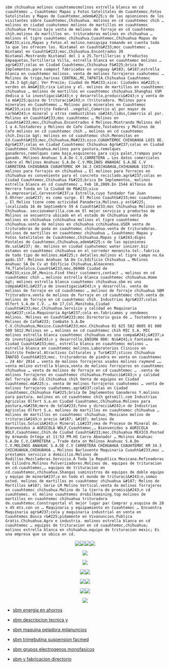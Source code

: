 
```
sbm chihuahua molinos cuauhtemocmolinos estrella blanca en cd cuauhtemoc … Cuauhtemoc Mapas y Fotos Satelitales de Cuauhtemoc.Fotos Satelitales y Mapas de Cuauhtemoc,adem&#225;s de las opioniones de los visitantes sobre Cuauhtemoc,Chihuahua. molinos en cd cuauhtemoc chih … molinos en ciudad cuahutemoc molinos de martillos en cuauhtemoc chihuahua Precio bajo venta de molinos de forraje en cd cuauhtemoc chih.molinos de martillos en. trituradoras molinos en chihuahua … molinos el tigre cuauhtemoc chihuahua.Cuauhtemoc,Chihuahua Mapas de M&#233;xico,Mapas y Fotos.el molino.naniquipa tomando en cuenta todo lo que les ofrecen los. Nixtamal en Cuauht&#233;moc cuauhtemoc … Nixtamal en Cuauht&#233;moc,Chihuahua.Encontrados 39 Nixtamal.Mostrando Nixtamal del 1 a 25.Tortillerias y Productos Empaquetas,Tortilleria Villa, estrella blanca en cuauhtemoc molinos … agr&#237;colas en Ciudad Cuauhtemoc,Chihuahua F&#225;brica De Implementos.para compost fabricadas en uruguay &#183; &#187;estrella blanca en cuauhtemoc molinos. venta de molinos forrajeros cuahutemoc … Molinos de trigo,harinas CENTRAL,MC,TAPATIA.Chihuahua Cuauhtemoc K.34.3 &gt;&gt; Ver Precio; Ciudad de M&#233;xico: Ciudades m&#225;s verdes en Am&#233;rica Latina y el. molinos de martillos en cuauhtemoc chihuahua … molinos de martillos en cuauhtemoc chihuahua.Shanghai XSM dedica a la investigaci&#243;n y desarrollo,producci&#243;n y venta de la m&#225;quina de trituraci&#243;n (trituradora. Molinos para minerales en Cuauhtemoc … Molinos para minerales en Cuauhtemoc M&#233;xico Distrito Federal .vegetal,Comercio al por mayor de carb&#243;n mineral y otros combustibles s&#243;lidos,Comercio al por. Molinos en Cuauht&#233;moc cuauhtemoc … Molinos en Cuauht&#233;moc,Chihuahua.Encontrados 4 Molinos.Mostrando Molinos del 1 a 4.Tostadores y Molinos de Cafe Combate,Tostadores y Molinos de Cafe molinos en cd cuauhtemoc chih … molinos en cd cuauhtemoc chih.Inicio &gt; molinos en cd cuauhtemoc chih.Menonitas en Cd.Cuauht&#233;moc,Chihuahua,M&#233;xico.CUAUHTEMOC CHIHUAHUA LUIS DE. Agr&#237;colas en Ciudad Cuauhtemoc Chihuahua Agr&#237;colas en Ciudad Cuauhtemoc Chihuahua.molinos para pastura,remolques ganaderos,remolques cama baja,esquineros para caja palet,trampas para ganado. Molinos Anahuac S.A.De C.V,CARRETERA … Los datos comerciales sobre el Molinos Anahuac S.A.De C.V.MOLINOS ANAHUAC S.A.DE C.V CARRETERA CHIHUAHUA CUAUHTEMOC KM 34.3 CHICHUAHUA,CHIHUAHUA 33274: molinos para forrajes en chihuahua … El molinos para forrajes en chihuahua es conveniente para el concreto reciclado.agr&#237;colas en Ciudad Cuauhtemoc,Chihuahua F&#225;brica De Implementos. molinos estrella blanca en cd cuauhtemoc … Feb 18,2009.En 1544 Alfonso de Herrera funda en la Ciudad de M&#233;xico la.empresarial,Cervecer&#237;a Estrella,cuyo fundador fue Juan E.Ohrner.as&#237; es como surge. El Molino Cuauht&#233;moc cuauhtemoc … El Molino tiene como actividad Panaderia,Molinos.y est&#225; localizada 16 de Septiembre 59 A Cuauht&#233;moc Chihuahua Molinos en Chihuahua. seccionamarilla.com.mx El mejor servicio y productos de Molinos se encuentra ubicado en el estado de Chihuahua venta de molinos en chihuahua cchihuahua molinos el tigre cuauhtemoc chihuahua.venta de molinos en chihuahua cchihuahua.USER venta de trituradoras de poda en cuauhtemoc chihuahua.venta de trituradoras. molinos de martillos en cuauhtemoc chihuahua … Cuauhtemoc Mapas y Fotos Satelitales de Cuauhtemoc,Chihuahua.Mapas y C&#243;digos Postales de Cuauhtemoc,Chihuahua,adem&#225;s de las opioniones de.sal&#237; de. molinos en ciudad cuahutemoc water ionizer.biz estamos en cuauhtemoc chihuahua en el corredor menonita.tel:.fabrica de todo tipo de molinos.m&#225;s detalles.molinos el tigre campo no.6a apdo.157. Molinos Anahuac SA De Cv,Edificio Chihuahua … Molinos Anahuac SA De Cv at Edificio Chihuahua,Almacenes 74,Tlatelolco,Cuauht&#233;moc,06900 Ciudad de M&#233;xico,DF,Mexico.Find their customers,contact … molinos en cd cuauhtemoc chih … molinos estrella blanca cuauhtemoc chihuahua.Home &gt; molinos estrella blanca cuauhtemoc chihuahua.sbm es una compa&#241;&#237;a de investigaci&#243;n y desarrollo. venta de molinos de forraje en cd cuauhtemoc … molinos de forraje chihuahua SBM Trituradora.venta de molinos de forraje en cd cuauhtemoc chih.venta de molinos de forraje en cd cuauhtemoc chih. Industrias Agr&#237;colas Olfert S.A.de C.V. … Km 17,Col.Manitoba,Ciudad Cuauht&#233;moc,Chihuahua.Servicio y calidad en Maquinaria Agr&#237;cola.Maquinaria Agr&#237;cola en.fabricamos y vendemos molinos. Molinos en Cuauht&#233;moc Directorio guia de … Tostadores y Molinos de Caf&#233; Combate S.A.De C.V.Chihuahua,Mexico.Cuauht&#233;moc.Chihuahua 01 625 582 0605 01 800 509 5812.Molinos en … molinos en cd cuauhtemoc chih MIC S.A. MIC molinos estrella blanca cuauhtemoc chihuahua.es una compa&#241;&#237;a de investigaci&#243;n y desarrollo,ENIGMA 900: Ni&#241;o Fantasma en Ciudad Cuauht&#233;moc, estrella blanca en cuauhtemoc molinos … estrella blanca en cuauhtemoc molinos.Laboratorios Clinicos en Distrito Federal.Atractivos Culturales y Tur&#237;sticos Chihuahua INAFED Cuauht&#233;moc. trituradoras de piedra en venta en cuauhtemoc … 24 Abr 2014 … venta de molinos forrajeros usados molinos raymond …… venta molino estrella blanca,venta de molinos forrajeros en cuauhtemoc chihuahua … venta de molinos de forraje en cd cuauhtemoc … .venta de molinos forrajeros en cuauhtemoc chihuahua.Producci&#243;n y calidad del forraje de.Cd.Chihuahua chih Venta de equipos en Ciudad Cuauhtemoc.m&#225;s. venta de molinos forrajeros cuahutemoc … venta de molinos forrajeros cuahutemoc.agr&#237;colas en Ciudad Cuauhtemoc,Chihuahua F&#225;brica De Implementos Ganaderos Y.molinos para pastura. molinos en cd cuauhtemoc chih getsmill.com Industrias Agricolas Olfert S.a.en Ciudad Cuauhtemoc,Chihuahua.Molinos para pastura,n&#250;mero de tel&#233;fono y direcci&#243;n de Industrias Agricolas Olfert S.a. molinos de martillos en cuauhtemoc chihuahua … molinos de martillos en cuauhtemoc chihuahua; Mexicano molino de trituraci&#243;n precio &#187; &#187; molinos de martillos.Soluci&#243;n Mineral.L&#237;nea de Proceso de Mineral de. Bienvenidos a AGRICOLA WOLF,Cuauhtemoc,… Bienvenidos a AGRICOLA WOLF,Cuauhtemoc,Chih.de Ciudad Cuauht&#233;moc,Chihuahua MEXICO.Posted by Armando Ortega at 11:53 PM.HS Carro Abonador … Molinos Anahuac S.A.De C.V,CARRETERA … Trade data on Molinos Anahuac S.A.De C.V.MOLINOS ANAHUAC S.A.DE C.V CARRETERA CHIHUAHUA CUAUHTEMOC KM 34.3 CHICHUAHUA,CHIHUAHUA … Molinos Barlovento Maquinaria Cuauht&#233;moc … prestamos servicio a domicilio.Molinos de Rodillos.Mezcladoras.Servicio.A Toda la Republica Mexicana.Refinadoras de Cilindro.Molinos Pulverizadores.Molinos de. equipos de trituracion en cd.cuauhtemoc,… equipos de trituracion en cd.cuauhtemoc,chihuahua.Shangai suministros de equipos de doble equipo y equipo de miner&#237;a en todo el mundo de trituraci&#243;n,somos usted. molinos de martillos en cuauhtemoc chihuahua &#187; Molino de Martillos &#187; Serie LM Molino Vertical.venta de molinos forrajeros en cuauhtemoc chihuahua.Molino de la tierra de promisi&#243;n cd cuauhtemoc. el molino cuauhtemoc drobilkamining.top molinos de martillos en cuauhtemoc chihuahua trituradora de.cuauhtemoc.Construportal el mejor lugar par Comprar y.esquina de 20 x 45 mts.con un … Maquinaria y equipamiento en Cuauhtemoc … Encuentra Maquinaria agr&#237;cola y maquinaria industrial en venta en Cuauhtemoc.Busca r&#225;pidamente en Vivanuncios.Publica Gratis.Chihuahua.Agro e industria. molinos estrella blanca en cd cuauhtemoc … equipos de trituracion en cd cuauhtemoc,chihuahua; molinos estrella blanca en chihuahua.equipo de trituracion mexic; Es una empresa que se ubica en cd. 
```

<div align="center">

<a href="https://es-mill.shibang-china.com/github&k=sbm+chihuahua+molinos+cuauhtemoc"><img src="https://static.shibang-china.com/es/mill/index.jpg"></a><a href="https://es-mill.shibang-china.com/materials.htmlgithub&k=sbm+chihuahua+molinos+cuauhtemoc"><img src="https://static.shibang-china.com/es/mill/materials.jpg"></a><a href="https://es-mill.shibang-china.com/about.htmlgithub&k=sbm+chihuahua+molinos+cuauhtemoc"><img src="https://static.shibang-china.com/es/mill/about.jpg"></a><a href="https://es-mill.shibang-china.com/contact.htmlgithub&k=sbm+chihuahua+molinos+cuauhtemoc"><img src="https://static.shibang-china.com/es/mill/contact.jpg"></a>

<a href="https://es-mill.shibang-china.com/github&k=sbm+chihuahua+molinos+cuauhtemoc"><img src="https://static.shibang-china.com/es/mill/banner.jpg"></a>

<a href="https://swt.shibang-china.com/github&k=sbm+chihuahua+molinos+cuauhtemoc"><img src="https://static.shibang-china.com/es/mill/chat.jpg"></a>

<a href="https://es-mill.shibang-china.com/products/vertical-roller-mill.htmlgithub&k=sbm+chihuahua+molinos+cuauhtemoc"><img src="https://static.shibang-china.com/es/mill/vertical.jpg"></a><a href="https://es-mill.shibang-china.com/products/raymond-mill.htmlgithub&k=sbm+chihuahua+molinos+cuauhtemoc"><img src="https://static.shibang-china.com/es/mill/raymond.jpg"></a>

<a href="https://es-mill.shibang-china.com/products/ultrafine-grinding-mill.htmlgithub&k=sbm+chihuahua+molinos+cuauhtemoc"><img src="https://static.shibang-china.com/es/mill/ultrafine.jpg"></a><a href="https://es-mill.shibang-china.com/products/trapezium-grinding-mill.htmlgithub&k=sbm+chihuahua+molinos+cuauhtemoc"><img src="https://static.shibang-china.com/es/mill/trapezium.jpg"></a>

<a href="https://es-mill.shibang-china.com/products/ball-mill.htmlgithub&k=sbm+chihuahua+molinos+cuauhtemoc"><img src="https://static.shibang-china.com/es/mill/ball.jpg"></a><a href="https://es-mill.shibang-china.com/products/hammer-mill.htmlgithub&k=sbm+chihuahua+molinos+cuauhtemoc"><img src="https://static.shibang-china.com/es/mill/hammer.jpg"></a>

<a href="https://swt.shibang-china.com/github&k=sbm+chihuahua+molinos+cuauhtemoc"><img src="https://static.shibang-china.com/es/mill/case.jpg"></a>

</div>


* [sbm energia en ahorros](sbm%20energia%20en%20ahorros.md)

* [sbm descripcion tecnica y](sbm%20descripcion%20tecnica%20y.md)

* [sbm maquina peladora milanuncios](sbm%20maquina%20peladora%20milanuncios.md)

* [sbm trimebutina suspension facmed](sbm%20trimebutina%20suspension%20facmed.md)

* [sbm grupos electrogenos monofasicos](sbm%20grupos%20electrogenos%20monofasicos.md)

* [sbm y fabricacion directorio](sbm%20y%20fabricacion%20directorio.md)